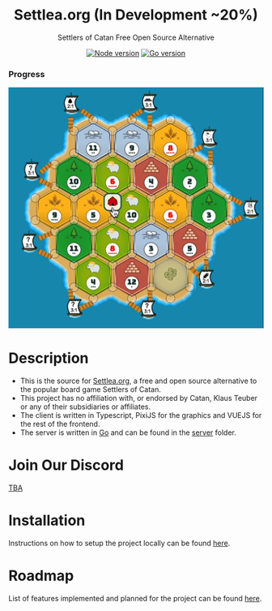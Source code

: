 <h1 align="center">
Settlea.org (In Development ~20%)
</h1>
<p align="center"> Settlers of Catan Free Open Source Alternative </p>
<p align="center">

</p>
<div align="center">

[![Node version](https://img.shields.io/badge/node-%3E%3D%2018.19.1-brightgreen)](http://nodejs.org/download/)
[![Go version](https://img.shields.io/badge/go-1.23.1-cyan)](https://golang.org/dl/)

</div>

<h3> Progress </h3>

![Progress](./public/progress.png)

# Description
- This is the source for [Settlea.org](https://settlea.org), a free and open source alternative to the popular board game Settlers of Catan.
- This project has no affiliation with, or endorsed by Catan, Klaus Teuber or any of their subsidiaries or affiliates.
- The client is written in Typescript, PixiJS for the graphics and VUEJS for the rest of the frontend.
- The server is written in [Go](https://go.dev/) and can be found in the [server](https://github.com/0enzi/Settlea/server) folder.


# Join Our Discord
[TBA](https://discord.gg/fAzzECHm)
</a>

# Installation
Instructions on how to setup the project locally can be found [here](https://github.com/0enzi/Settlea/wiki/Installation).

# Roadmap
List of features implemented and planned for the project can be found [here](https://github.com/0enzi/Settlea/wiki/Roadmap).